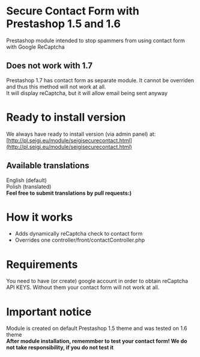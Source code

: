 # Secure Contact Form with Prestashop 1.5 and 1.6
Prestashop module intended to stop spammers from using contact form with Google ReCaptcha  

## Does not work with 1.7
Prestashop 1.7 has contact form as separate module. It cannot be overriden and thus this method will not work at all.  
It will display reCaptcha, but it will allow email being sent anyway

# Ready to install version
We always have ready to install version (via admin panel) at: [http://pl.seigi.eu/module/seigisecurecontact.html](http://pl.seigi.eu/module/seigisecurecontact.html)

## Available translations
English (default)  
Polish (translated)  
**Feel free to submit translations by pull requests:)**

# How it works
- Adds dynamically reCaptcha check to contact form
- Overrides one controller/front/contactController.php

# Requirements
You need to have (or create) google account in order to obtain reCaptcha API KEYS. Without them your contact form will not work at all.

# Important notice
Module is created on default Prestashop 1.5 theme and was tested on 1.6 theme  
**After module installation, rememmber to test your contact form! We do not take responsibility, if you do not test it**
